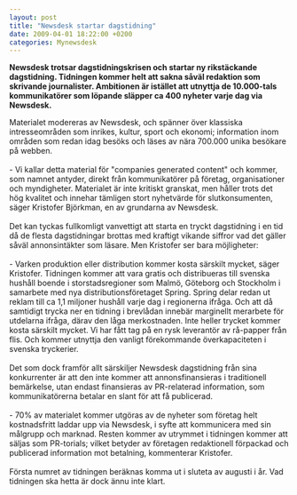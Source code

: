 ```yaml
---
layout: post
title: "Newsdesk startar dagstidning"
date: 2009-04-01 18:22:00 +0200
categories: Mynewsdesk
---
```

 <p><strong>Newsdesk trotsar dagstidningskrisen och startar ny rikstäckande dagstidning. Tidningen kommer helt att sakna såväl redaktion som skrivande journalister. Ambitionen är istället att utnyttja de 10.000-tals kommunikatörer som löpande släpper ca 400 nyheter varje dag via Newsdesk. </strong></p>
<p>Materialet modereras av Newsdesk, och spänner över klassiska intresseområden som inrikes, kultur, sport och ekonomi; information inom områden som redan idag besöks och läses av nära 700.000 unika besökare på webben. <br> <br> - Vi kallar detta material för "companies generated content" och kommer, som namnet antyder, direkt från kommunikatörer på företag, organisationer och myndigheter. Materialet är inte kritiskt granskat, men håller trots det&nbsp; hög kvalitet och innehar tämligen stort nyhetvärde för slutkonsumenten, säger Kristofer Björkman, en av grundarna av Newsdesk. <br> <br> Det kan tyckas fullkomligt vanvettigt att starta en tryckt dagstidning i en tid då de flesta dagstidningar brottas med kraftigt vikande siffror vad det gäller såväl annonsintäkter som läsare. Men Kristofer ser bara möjligheter:<br> <br> - Varken produktion eller distribution kommer kosta särskilt mycket, säger Kristofer. Tidningen kommer att vara gratis och distribueras till svenska hushåll boende i storstadsregioner som Malmö, Göteborg och Stockholm i samarbete med nya distributionsföretaget Spring. Spring delar redan ut reklam till ca 1,1 miljoner hushåll varje dag i regionerna ifråga. Och att då samtidigt trycka ner en tidning i brevlådan innebär marginellt merarbete för utdelarna ifråga, därav den låga merkostnaden. Inte heller trycket kommer kosta särskilt mycket. Vi har fått tag på en rysk leverantör av rå-papper från flis. Och kommer utnyttja den vanligt förekommande överkapaciteten i svenska tryckerier. <br> <br> Det som dock framför allt särskiljer Newsdesk dagstidning från sina konkurrenter är att den inte kommer att annonsfinansieras i traditionell bemärkelse, utan endast finansieras av PR-relaterad information, som kommunikatörerna betalar en slant för att få publicerad. <br> <br> - 70% av materialet kommer utgöras av de nyheter som företag helt kostnadsfritt laddar upp via Newsdesk, i syfte att kommunicera med sin målgrupp och marknad. Resten kommer av utrymmet i tidningen kommer att säljas som PR-torials; vilket betyder av företagen redaktionell förpackad och publicerad information mot betalning, kommenterar Kristofer.<br> <br> Första numret av tidningen beräknas komma ut i sluteta av augusti i år. Vad tidningen ska hetta är dock ännu inte klart.</p>

